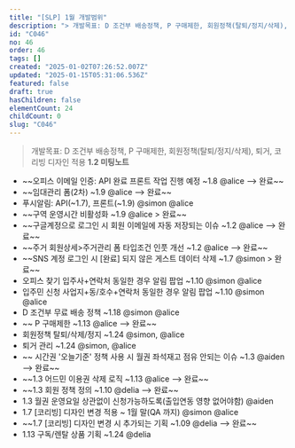 ```yaml
---
title: "[SLP] 1월 개발범위"
description: "> 개발목표: D 조건부 배송정책, P 구매제한, 회원정책(탈퇴/정지/삭제), 퇴거, 코리빙 디자인 적용 **1.2 미팅노트**  - ~~오피스 이메일 인증: API 완료 프론트 작업 진행 예정 ~1.8 @alice --> 완료~~ - ~~임대관리 폼(2차) ~1.9..."
id: "C046"
no: 46
order: 46
tags: []
created: "2025-01-02T07:26:52.007Z"
updated: "2025-01-15T05:31:06.536Z"
featured: false
draft: true
hasChildren: false
elementCount: 24
childCount: 0
slug: "C046"
---
```


> 개발목표: D 조건부 배송정책, P 구매제한, 회원정책(탈퇴/정지/삭제), 퇴거, 코리빙 디자인 적용
**1.2 미팅노트**

- ~~오피스 이메일 인증: API 완료 프론트 작업 진행 예정 ~1.8 @alice --> 완료~~
- ~~임대관리 폼(2차) ~1.9 @alice --> 완료~~
- 푸시알림: API(~1.7), 프론트(~1.9) @simon @alice
- ~~구역 운영시간 비활성화 ~1.9 @alice > 완료~~
- ~~구글계정으로 로그인 시 회원 이메일에 자동 저장되는 이슈 ~1.2 @alice --> 완료~~
- ~~주거 회원상세>주거관리 폼 타입조건 인풋 개선 ~1.2 @alice --> 완료~~
- ~~SNS 계정 로그인 시 [완료] 되지 않은 게스트 데이터 삭제 ~1.7 @simon > 완료~~
- 오피스 찾기 입주사+연락처 동일한 경우 알림 팝업 ~1.10 @simon @alice
- 입주민 신청 사업지+동/호수+연락처 동일한 경우 알림 팝업 ~1.10 @simon @alice
-  D 조건부 무료 배송 정책 ~1.18 @simon @alice
- ~~ P 구매제한 ~1.13 @alice --> 완료~~
-  회원정책 탈퇴/삭제/정지 ~1.24 @simon, @alice
-  퇴거 관리 ~1.24 @simon, @alice
- ~~ 시간권 '오늘기준' 정책 사용 시 월권 좌석재고 점유 안되는 이슈 ~1.3 @aiden --> 완료~~
-  ~~1.3 어드민 이용권 삭제 로직 ~1.13 @alice  --> 완료~~
-  ~~1.3 회원 정책 정의 ~1.10 @delia --> 완료~~
- 1.3 월권 운영요일 상관없이 신청가능하도록(출입연동 영향 없어야함) @aiden
-  1.7 [코리빙] 디자인 변경 적용 ~ 1월 말(QA 까지) @simon @alice
-  ~~1.7 [코리빙] 디자인 변경 시 추가되는 기획 ~1.09 @delia --> 완료~~
-  1.13 구독/렌탈 상품 기획 ~1.24 @delia

